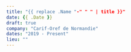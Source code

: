 ```yaml
---
title: "{{ replace .Name "-" " " | title }}"
date: {{ .Date }}
draft: true
company: "Carif-Oref de Normandie"
dates: "2019 - Present"
lieu: ""
---
```

